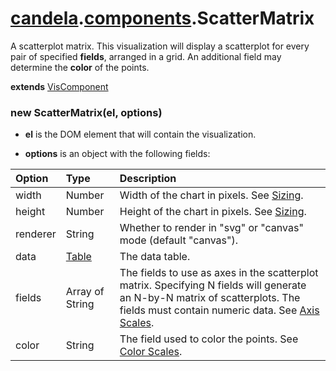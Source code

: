 # [candela](../..#readme).[components](..#readme).ScatterMatrix

A scatterplot matrix. This visualization will display a scatterplot for every
pair of specified **fields**, arranged in a grid. An additional field
may determine the **color** of the points.

**extends** [VisComponent](../../VisComponent#readme)

### new ScatterMatrix(el, options)

* **el** is the DOM element that will contain the visualization.

* **options** is an object with the following fields:

| Option    | Type   | Description  |
| :-------- | :----- | :----------- |
| width     | Number | Width of the chart in pixels. See [Sizing](../../#sizing). |
| height    | Number | Height of the chart in pixels. See [Sizing](../../#sizing). |
| renderer  | String | Whether to render in "svg" or "canvas" mode (default "canvas"). |
| data      | [Table](../..#table) | The data table. |
| fields    | Array of String | The fields to use as axes in the scatterplot matrix. Specifying N fields will generate an N-by-N matrix of scatterplots. The fields must contain numeric data. See [Axis Scales](../../#axis-scales). |
| color     | String | The field used to color the points. See [Color Scales](../../#color-scales). |
